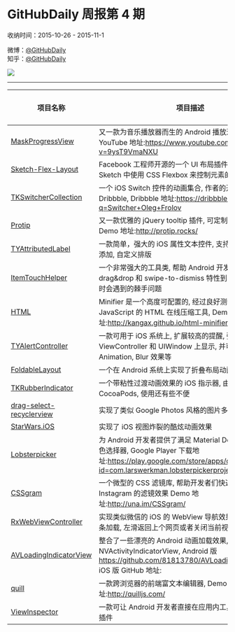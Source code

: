 # GitHubDaily 周报第 4 期

收纳时间：2015-10-26 - 2015-11-1

微博：[@GitHubDaily](https://weibo.com/GitHubDaily)    
知乎：[@GitHubDaily](https://www.zhihu.com/people/githubdaily)

![](https://raw.githubusercontent.com/GitHubDaily/GitHubDaily/master/assets/weixin.png)

---

项目名称 | 项目描述 | 示例图 | 微博
--- | --- | --- | ---
[MaskProgressView](status.github_url) | 又一款为音乐播放器而生的 Android 播放进度视图, YouTube 地址:https://www.youtube.com/watch?v=9ysT9VmaNXU | ![](http://ww2.sinaimg.cn/large/006fiYtfgw1exlkd98ybhj30rs0orgpp.jpg) | [![](https://raw.githubusercontent.com/GitHubDaily/GitHubDaily/master/assets/sina_logo.png)](https://weibo.com/5722964389/D1T86DXAt)
[Sketch-Flex-Layout](status.github_url) |  Facebook 工程师开源的一个 UI 布局插件, 允许你在 Sketch 中使用 CSS Flexbox 来控制元素的布局 | ![](http://ww1.sinaimg.cn/large/006fiYtfgw1exlkkvjr0kj31io0fygoa.jpg) | [![](https://raw.githubusercontent.com/GitHubDaily/GitHubDaily/master/assets/sina_logo.png)](https://weibo.com/5722964389/D1QLoxsMP)
[TKSwitcherCollection](status.github_url) | 一个 iOS Switch 控件的动画集合, 作者的开发灵感来自于 Dribbble, Dribbble 地址:https://dribbble.com/search?q=Switcher+Oleg+Frolov | ![](http://ww3.sinaimg.cn/large/006fiYtfgw1exkjun4764g308d0f5q4d.gif) | [![](https://raw.githubusercontent.com/GitHubDaily/GitHubDaily/master/assets/sina_logo.png)](https://weibo.com/5722964389/D1NZSFcsv)
[Protip](status.github_url) | 又一款优雅的 jQuery tooltip 插件, 可定制度高, 使用简单, Demo 地址:http://protip.rocks/ | ![](http://ww1.sinaimg.cn/large/006fiYtfgw1exkj76uy5ej31740s4aha.jpg) | [![](https://raw.githubusercontent.com/GitHubDaily/GitHubDaily/master/assets/sina_logo.png)](https://weibo.com/5722964389/D1IiUwQlo)
[TYAttributedLabel](status.github_url) | 一款简单，强大的 iOS 属性文本控件, 支持图文混排, 链接添加, 自定义排版 | ![](http://ww3.sinaimg.cn/large/006fiYtfgw1exk89oi4p4g308w0g2b29.gif) | [![](https://raw.githubusercontent.com/GitHubDaily/GitHubDaily/master/assets/sina_logo.png)](https://weibo.com/5722964389/D1FRc9sWh)
[ItemTouchHelper](status.github_url) | 一个非常强大的工具类, 帮助 Android 开发者处理在使用 drag&drop 和 swipe-to-dismiss 特性到 RecyclerView 时会遇到的棘手问题 | ![](http://ww4.sinaimg.cn/large/006fiYtfgw1exh3c7pevsg30xc0dw1cn.gif) | [![](https://raw.githubusercontent.com/GitHubDaily/GitHubDaily/master/assets/sina_logo.png)](https://weibo.com/5722964389/D1Ahwp6Vf)
[HTML](status.github_url) | Minifier 是一个高度可配置的, 经过良好测试的, 基于 JavaScript 的 HTML 在线压缩工具, Demo 地址:http://kangax.github.io/html-minifier/ | ![](http://ww3.sinaimg.cn/large/006fiYtfgw1exh2ut5m7yj31kw113k6l.jpg) | [![](https://raw.githubusercontent.com/GitHubDaily/GitHubDaily/master/assets/sina_logo.png)](https://weibo.com/5722964389/D1xIpn7hg)
[TYAlertController](status.github_url) | 一款可用于 iOS 系统上, 扩展较高的提醒, 弹出视图, 支持在 ViewController 和 UIWindow 上显示, 并可自定义 View 和 Animation, Blur 效果等 | ![](http://ww1.sinaimg.cn/large/006fiYtfgw1exh2dleexgg308w0dchb8.gif) | [![](https://raw.githubusercontent.com/GitHubDaily/GitHubDaily/master/assets/sina_logo.png)](https://weibo.com/5722964389/D1uXVC6la)
[FoldableLayout](status.github_url) | 一个在 Android 系统上实现了折叠布局动画效果的 Demo | ![](http://ww1.sinaimg.cn/large/006fiYtfgw1exh352wnl7g305k0a0x6q.gif) | [![](https://raw.githubusercontent.com/GitHubDaily/GitHubDaily/master/assets/sina_logo.png)](https://weibo.com/5722964389/D1qQCpign)
[TKRubberIndicator](status.github_url) | 一个带粘性过渡动画效果的 iOS 指示器, 由于目前尚未集成 CocoaPods, 使用还有些不便 | ![](http://ww3.sinaimg.cn/large/006fiYtfgw1exh29oskt6g308e0f6dhm.gif) | [![](https://raw.githubusercontent.com/GitHubDaily/GitHubDaily/master/assets/sina_logo.png)](https://weibo.com/5722964389/D1lxr4qW4)
[drag-select-recyclerview](status.github_url) | 实现了类似 Google Photos 风格的图片多选效果 | ![](http://ww2.sinaimg.cn/large/006fiYtfgw1exeq5q3b16g30600aoajf.gif) | [![](https://raw.githubusercontent.com/GitHubDaily/GitHubDaily/master/assets/sina_logo.png)](https://weibo.com/5722964389/D1hq7xwk8)
[StarWars.iOS](status.github_url) | 实现了 iOS 视图炸裂的酷炫动画效果 | ![](http://ww3.sinaimg.cn/large/006fiYtfgw1exepwmdrd9g30m80gob2e.gif) | [![](https://raw.githubusercontent.com/GitHubDaily/GitHubDaily/master/assets/sina_logo.png)](https://weibo.com/5722964389/D1eRP8BJl)
[Lobsterpicker](status.github_url) | 为 Android 开发者提供了满足 Material Design 风格的颜色选择器, Google Player 下载地址:https://play.google.com/store/apps/details?id=com.larswerkman.lobsterpickerproject | ![](http://ww4.sinaimg.cn/large/006fiYtfgw1exeps99cioj30a00c73yu.jpg) | [![](https://raw.githubusercontent.com/GitHubDaily/GitHubDaily/master/assets/sina_logo.png)](https://weibo.com/5722964389/D1cvHlrSQ)
[CSSgram](status.github_url) | 一个微型的 CSS 滤镜库, 帮助开发者们快速创建类似 Instagram 的滤镜效果 Demo 地址:http://una.im/CSSgram/ | ![](http://ww1.sinaimg.cn/large/006fiYtfgw1exepgofs6ej31kw3a1qv5.jpg) | [![](https://raw.githubusercontent.com/GitHubDaily/GitHubDaily/master/assets/sina_logo.png)](https://weibo.com/5722964389/D17Ns18tf)
[RxWebViewController](status.github_url) | 实现类似微信的 iOS 的 WebView 导航效果, 包括显示进度条加载, 左滑返回上个网页或者关闭当前视图的功能 | ![](http://ww2.sinaimg.cn/large/006fiYtfgw1exeplgsvptg30a20hnhdz.gif) | [![](https://raw.githubusercontent.com/GitHubDaily/GitHubDaily/master/assets/sina_logo.png)](https://weibo.com/5722964389/D152YgkRS)
[AVLoadingIndicatorView](status.github_url) | 整合了一些漂亮的 Android 动画加载效果, iOS 版本的叫 NVActivityIndicatorView, Android 版 https://github.com/81813780/AVLoadingIndicatorView iOS 版 GitHub 地址: | ![](http://ww2.sinaimg.cn/large/006fiYtfgw1exeop5qq55g30bt0kahdt.gif) | [![](https://raw.githubusercontent.com/GitHubDaily/GitHubDaily/master/assets/sina_logo.png)](https://weibo.com/5722964389/D12VRzi2q)
[quill](status.github_url) | 一款跨浏览器的前端富文本编辑器, Demo 地址:http://quilljs.com/ | ![](http://ww4.sinaimg.cn/large/006fiYtfgw1exeokeapqsj31kw113wl6.jpg) | [![](https://raw.githubusercontent.com/GitHubDaily/GitHubDaily/master/assets/sina_logo.png)](https://weibo.com/5722964389/DYxUvsNF)
[ViewInspector](status.github_url) | 一款可让 Android 开发者直接在应用内工具栏调试视图的插件 | ![](http://ww2.sinaimg.cn/large/006fiYtfgw1exeog31bsbg308w0dsb2a.gif) | [![](https://raw.githubusercontent.com/GitHubDaily/GitHubDaily/master/assets/sina_logo.png)](https://weibo.com/5722964389/DWyPrVqr)
